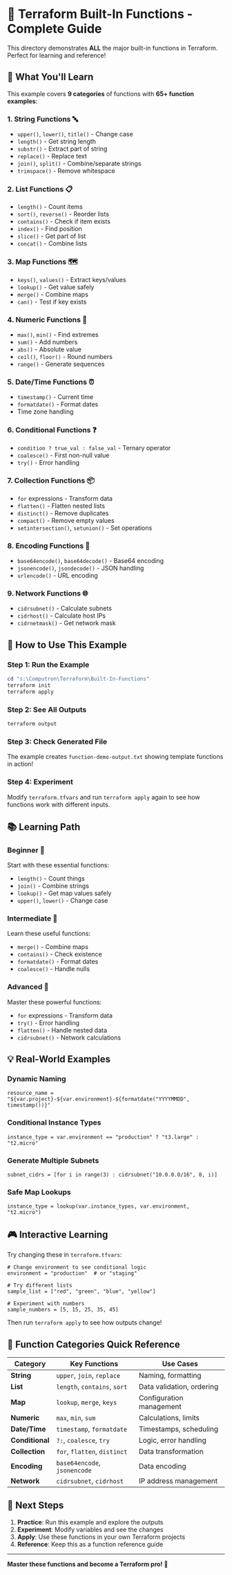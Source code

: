 # 🧮 Terraform Built-In Functions - Complete Guide

This directory demonstrates **ALL** the major built-in functions in Terraform. Perfect for learning and reference!

## 🎯 **What You'll Learn**

This example covers **9 categories** of functions with **65+ function examples**:

### 1. **String Functions** 🔤
- `upper()`, `lower()`, `title()` - Change case
- `length()` - Get string length
- `substr()` - Extract part of string
- `replace()` - Replace text
- `join()`, `split()` - Combine/separate strings
- `trimspace()` - Remove whitespace

### 2. **List Functions** 📋
- `length()` - Count items
- `sort()`, `reverse()` - Reorder lists
- `contains()` - Check if item exists
- `index()` - Find position
- `slice()` - Get part of list
- `concat()` - Combine lists

### 3. **Map Functions** 🗺️
- `keys()`, `values()` - Extract keys/values
- `lookup()` - Get value safely
- `merge()` - Combine maps
- `can()` - Test if key exists

### 4. **Numeric Functions** 🔢
- `max()`, `min()` - Find extremes
- `sum()` - Add numbers
- `abs()` - Absolute value
- `ceil()`, `floor()` - Round numbers
- `range()` - Generate sequences

### 5. **Date/Time Functions** ⏰
- `timestamp()` - Current time
- `formatdate()` - Format dates
- Time zone handling

### 6. **Conditional Functions** ❓
- `condition ? true_val : false_val` - Ternary operator
- `coalesce()` - First non-null value
- `try()` - Error handling

### 7. **Collection Functions** 📦
- `for` expressions - Transform data
- `flatten()` - Flatten nested lists
- `distinct()` - Remove duplicates
- `compact()` - Remove empty values
- `setintersection()`, `setunion()` - Set operations

### 8. **Encoding Functions** 🔐
- `base64encode()`, `base64decode()` - Base64 encoding
- `jsonencode()`, `jsondecode()` - JSON handling
- `urlencode()` - URL encoding

### 9. **Network Functions** 🌐
- `cidrsubnet()` - Calculate subnets
- `cidrhost()` - Calculate host IPs
- `cidrnetmask()` - Get network mask

## 🚀 **How to Use This Example**

### Step 1: Run the Example
```powershell
cd "s:\Computron\Terraform\Built-In-Functions"
terraform init
terraform apply
```

### Step 2: See All Outputs
```powershell
terraform output
```

### Step 3: Check Generated File
The example creates `function-demo-output.txt` showing template functions in action!

### Step 4: Experiment
Modify `terraform.tfvars` and run `terraform apply` again to see how functions work with different inputs.

## 📚 **Learning Path**

### **Beginner** 🌱
Start with these essential functions:
- `length()` - Count things
- `join()` - Combine strings
- `lookup()` - Get map values safely
- `upper()`, `lower()` - Change case

### **Intermediate** 🌿
Learn these useful functions:
- `merge()` - Combine maps
- `contains()` - Check existence
- `formatdate()` - Format dates
- `coalesce()` - Handle nulls

### **Advanced** 🌳
Master these powerful functions:
- `for` expressions - Transform data
- `try()` - Error handling
- `flatten()` - Handle nested data
- `cidrsubnet()` - Network calculations

## 💡 **Real-World Examples**

### **Dynamic Naming**
```hcl
resource_name = "${var.project}-${var.environment}-${formatdate("YYYYMMDD", timestamp())}"
```

### **Conditional Instance Types**
```hcl
instance_type = var.environment == "production" ? "t3.large" : "t2.micro"
```

### **Generate Multiple Subnets**
```hcl
subnet_cidrs = [for i in range(3) : cidrsubnet("10.0.0.0/16", 8, i)]
```

### **Safe Map Lookups**
```hcl
instance_type = lookup(var.instance_types, var.environment, "t2.micro")
```

## 🎮 **Interactive Learning**

Try changing these in `terraform.tfvars`:

```hcl
# Change environment to see conditional logic
environment = "production"  # or "staging"

# Try different lists
sample_list = ["red", "green", "blue", "yellow"]

# Experiment with numbers
sample_numbers = [5, 15, 25, 35, 45]
```

Then run `terraform apply` to see how outputs change!

## 📖 **Function Categories Quick Reference**

| Category | Key Functions | Use Cases |
|----------|--------------|-----------|
| **String** | `upper`, `join`, `replace` | Naming, formatting |
| **List** | `length`, `contains`, `sort` | Data validation, ordering |
| **Map** | `lookup`, `merge`, `keys` | Configuration management |
| **Numeric** | `max`, `min`, `sum` | Calculations, limits |
| **Date/Time** | `timestamp`, `formatdate` | Timestamps, scheduling |
| **Conditional** | `?:`, `coalesce`, `try` | Logic, error handling |
| **Collection** | `for`, `flatten`, `distinct` | Data transformation |
| **Encoding** | `base64encode`, `jsonencode` | Data encoding |
| **Network** | `cidrsubnet`, `cidrhost` | IP address management |

## 🎯 **Next Steps**

1. **Practice**: Run this example and explore the outputs
2. **Experiment**: Modify variables and see the changes
3. **Apply**: Use these functions in your own Terraform projects
4. **Reference**: Keep this as a function reference guide

---
**Master these functions and become a Terraform pro! 🚀**
